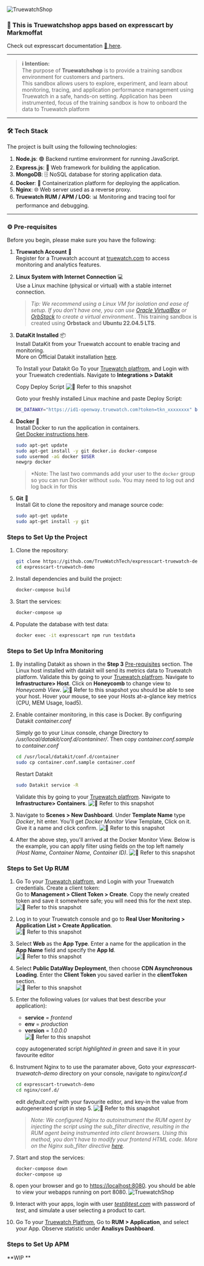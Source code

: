 ![TruewatchShop](./png/Truewatch-shop.png)

### 🌟 This is Truewatchshop apps based on expresscart by Markmoffat
Check out expresscart documentation [📖 here](https://github.com/mrvautin/expressCart/wiki).

---

> **ℹ️ Intention:**  
> The purpose of **Truewatchshop** is to provide a training sandbox environment for customers and partners.  
> This sandbox allows users to explore, experiment, and learn about monitoring, tracing, and application performance management using Truewatch in a safe, hands-on setting. Application has been instrumented, focus of the training sandbox is how to onboard the data to Truewatch platform

---

### 🛠️ Tech Stack

The project is built using the following technologies:

1. **Node.js**: 🟢 Backend runtime environment for running JavaScript.
2. **Express.js**: 🚀 Web framework for building the application.
3. **MongoDB**: 🗄️ NoSQL database for storing application data.
4. **Docker**: 🐳 Containerization platform for deploying the application.
5. **Nginx**: 🌐 Web server used as a reverse proxy.
6. **Truewatch RUM / APM / LOG**: 📊 Monitoring and tracing tool for performance and debugging. 

---

### ⚙️ Pre-requisites

Before you begin, please make sure you have the following:

1. **Truewatch Account** 📝  
   Register for a Truewatch account at [truewatch.com](https://id1-auth.truewatch.com/businessRegister) to access monitoring and analytics features.

2. **Linux System with Internet Connection** 💻  
   Use a Linux machine (physical or virtual) with a stable internet connection.  
   > *Tip: We recommend using a Linux VM for isolation and ease of setup. If you don’t have one, you can use [Oracle VirtualBox](https://www.virtualbox.org/) or [OrbStack](https://orbstack.dev/) to create a virtual environment.*. This training sandbox is created using **Orbstack** and **Ubuntu 22.04.5 LTS**. 

3. **DataKit Installed** 📦  
   Install DataKit from your Truewatch account to enable tracing and monitoring.  
   More on Official Datakit installation [here](https://docs.truewatch.com/datakit/datakit-install/).
   
   To Install your Datakit Go To your [Truewatch platfrom](https://id1-auth.truewatch.com), and Login with your Truewatch credentials. Navigate to **Integrations > Datakit**
   
   Copy Deploy Script 
   ![📖 Refer to this snapshot](./png/datakit-1.png)
   
   Goto your freshly installed Linux machine and paste Deploy Script:
   ```bash
   DK_DATAWAY="https://id1-openway.truewatch.com?token=tkn_xxxxxxxx" bash -c "$(curl -L https://static.truewatch.com/datakit/install.sh)" 
   ```

4. **Docker** 🐳  
   Install Docker to run the application in containers.  
   [Get Docker instructions here](https://docs.docker.com/get-docker/).

   ```bash
   sudo apt-get update
   sudo apt-get install -y git docker.io docker-compose
   sudo usermod -aG docker $USER
   newgrp docker
   ```
   > *Note: The last two commands add your user to the `docker` group so you can run Docker without `sudo`. You may need to log out and log back in for this

5. **Git** 🧰  
   Install Git to clone the repository and manage source code:
   ```bash
   sudo apt-get update
   sudo apt-get install -y git
   ```
### Steps to Set Up the Project

1. Clone the repository:
   ```bash
   git clone https://github.com/TrueWatchTech/expresscart-truewatch-demo
   cd expresscart-truewatch-demo
   ```
2. Install dependencies and build the project:
   ```bash
   docker-compose build
   ```
3. Start the services:
   ```bash
   docker-compose up
   ```
4. Populate the database with test data:
   ```bash
   docker exec -it expresscart npm run testdata
   ```
### Steps to Set Up Infra Monitoring

1. By installing Datakit as shown in the **Step 3** [Pre-requisites](#️-pre-requisites) section. 
   The Linux host installed with datakit will send its metrics data to Truewatch platform. 
   Validate this by going to your [Truewatch platfrom](https://id1-auth.truewatch.com). Navigate to **Infrastructure> Host**. Click on **Honeycomb** to change view to *Honeycomb View*. ![📖 Refer to this snapshot](./png/inframon-1.png)
   you should be able to see your host. Hover your mouse, to see your Hosts at-a-glance key metrics (CPU, MEM Usage, load5). 

2. Enable container monitoring, in this case is Docker. By configuring Datakit *container.conf*

   Simply go to your Linux console, change Directory to */usr/local/datakit/conf.d/contaniner/*. Then copy *container.conf.sample* to *container.conf*

   ```bash
   cd /usr/local/datakit/conf.d/container
   sudo cp container.conf.sample container.conf
   ```
   Restart Datakit

   ```bash
   sudo Datakit service -R
   ```

   Validate this by going to your [Truewatch platfrom](https://id1-auth.truewatch.com). Navigate to **Infrastructure> Containers**. ![📖 Refer to this snapshot](./png/inframon-2.png)

3. Navigate to **Scenes > New Dashboard**. Under **Template Name** type *Docker*, hit enter. You'll get *Docker Monitor View* Template, Click on it. Give it a name and click confirm. ![📖 Refer to this snapshot](./png/inframon-3.png)

4. After the above step, you'll arrived at the Docker Monitor View. Below is the example, you can apply filter using fields on the top left namely *(Host Name, Container Name, Container ID)*. ![📖 Refer to this snapshot](./png/inframon-4.png)



### Steps to Set Up RUM

1. Go To your [Truewatch platfrom](https://id1-auth.truewatch.com), and Login with your Truewatch credentials. 
Create a client token:  
   Go to **Management > Client Token > Create**. Copy the newly created token and save it somewhere safe; you will need this for the next step.  
   ![📖 Refer to this snapshot](./png/RUM-5.png)

2. Log in to your Truewatch console and go to **Real User Monitoring > Application List > Create Application**.  
   ![📖 Refer to this snapshot](./png/RUM-1.png)

3. Select **Web** as the **App Type**. Enter a name for the application in the **App Name** field and specify the **App Id**.  
   ![📖 Refer to this snapshot](./png/RUM-2.png)

4. Select **Public DataWay Deployment**, then choose **CDN Asynchronous Loading**. Enter the **Client Token** you saved earlier in the **clientToken** section.  
   ![📖 Refer to this snapshot](./png/RUM-6.png)

5. Enter the following values (or values that best describe your application):  
   - **service** = *frontend*  
   - **env** = *production*  
   - **version** = *1.0.0.0*  
   ![📖 Refer to this snapshot](./png/RUM-7.png)

   copy autogenerated script *highlighted in green* and save it in your favourite editor

6. Instrument Nginx to to use the paramater above, Goto your *expresscart-truewatch-demo* directory on your console, navigate to *nginx/conf.d*
   ```bash
   cd expresscart-truewatch-demo
   cd nginx/conf.d/
   ```
   edit *default.conf* with your favourite editor, and key-in the value from autogenerated script in step 5.
   ![📖 Refer to this snapshot](./png/RUM-8.png)
   > *Note: We configured Nginx to autoinstrument the RUM agent by injecting the script using the sub_filter directive, resulting in the RUM agent being instrumented into client browsers. Using this method, you don't have to modify your frontend HTML code. More on the Nginx sub_filter directive [here](https://nginx.org/en/docs/http/ngx_http_sub_module.html).*

7. Start and stop the services:
   ```bash
   docker-compose down
   docker-compose up
   ```
8. open your browser and go to [https://localhost:8080](https://localhost:8080). you should be able to view your webapps running on port 8080. ![TruewatchShop](./png/Truewatch-shop.png)

9. Interact with your apps, login with user *test@test.com* with password of *test*, and simulate a user selecting a product to cart. 

10. Go To your [Truewatch Platfrom](https://id1-auth.truewatch.com), Go to **RUM > Application**, and select your App. Observe statistic under **Analisys Dashboard**.


### Steps to Set Up APM

**WIP **